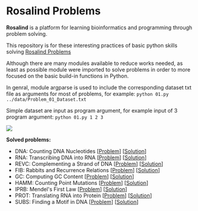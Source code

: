 # Rosalind Problems

**Rosalind** is a platform for learning bioinformatics and programming through problem solving.

This repository is for these interesting practices of basic python skills solving [Rosalind Problems](https://rosalind.info/problems/list-view/)

Although there are many modules available to reduce works needed, as least as possible module were imported to solve problems in order to more focused on the basic build-in functions in Python.

In genral, module argparse is used to include the corresponding dataset txt file as arguments for most of problems, for example:
```python 01.py ../data/Problem_01_Dataset.txt```

Simple dataset are input as program argument, for example input of 3 program argument:
```python 01.py 1 2 3```

<img src="https://img.shields.io/badge/language-python-green.svg" style="zoom:100%;" />

**Solved problems:**
* DNA: Counting DNA Nucleotides [[Problem](http://rosalind.info/problems/dna/)] [[Solution](https://github.com/joe-sclin/Rosalind_Problems/blob/main/Code/DNA.py)]
* RNA: Transcribing DNA into RNA [[Problem](http://rosalind.info/problems/rna/)] [[Solution](https://github.com/joe-sclin/Rosalind_Problems/blob/main/Code/RNA.py)]
* REVC: Complementing a Strand of DNA [[Problem](http://rosalind.info/problems/revc/)] [[Solution](https://github.com/joe-sclin/Rosalind_Problems/blob/main/Code/REVC.py)]
* FIB: Rabbits and Recurrence Relations [[Problem](http://rosalind.info/problems/fib/)] [[Solution](https://github.com/joe-sclin/Rosalind_Problems/blob/main/Code/FIB.py)]
* GC: Computing GC Content [[Problem](http://rosalind.info/problems/gc/)] [[Solution](https://github.com/joe-sclin/Rosalind_Problems/blob/main/Code/GC.py)]
* HAMM: Counting Point Mutations [[Problem](http://rosalind.info/problems/hamm/)] [[Solution](https://github.com/joe-sclin/Rosalind_Problems/blob/main/Code/HAMM.py)]
* IPRB: Mendel's First Law  [[Problem](http://rosalind.info/problems/iprb/)] [[Solution](https://github.com/joe-sclin/Rosalind_Problems/blob/main/Code/iprb.py)]
* PROT: Translating RNA into Protein  [[Problem](http://rosalind.info/problems/prot/)] [[Solution](https://github.com/joe-sclin/Rosalind_Problems/blob/main/Code/prot.py)]
* SUBS: Finding a Motif in DNA  [[Problem](http://rosalind.info/problems/subs/)] [[Solution](https://github.com/joe-sclin/Rosalind_Problems/blob/main/Code/subs.py)]
